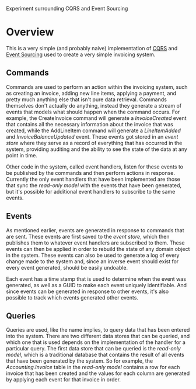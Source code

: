 Experiment surrounding CQRS and Event Sourcing

# Overview

This is a very simple (and probably naive) implementation of [CQRS](https://en.m.wikipedia.org/wiki/Command–query_separation) and [Event Sourcing](http://martinfowler.com/eaaDev/EventSourcing.html) used to create a very simple invoicing system. 

## Commands

Commands are used to perform an action within the invoicing system, such as creating an invoice, adding new line items, applying a payment, and pretty much anything else that isn't pure data retrieval. Commands themselves don't actually do anything, instead they generate a stream of events that models what should happen when the command occurs. For example, the CreateInvoice command will generate a _InvoiceCreated_ event that contains all the necessary information about the invoice that was created, while the AddLineItem command will generate a _LineItemAdded_ and _InvoiceBalanceUpdated_ event. These events got stored in an _event store_ where they serve as a record of everything that has occurred in the system, providing auditing and the ability to see the state of the data at any point in time.

Other code in the system, called event handlers, listen for these events to be published by the commands and then perform actions in response. Currently the only event handlers that have been implemented are those that sync the _read-only model_ with the events that have been generated, but it's possible for additional event handlers to subscribe to the same events.

## Events

As mentioned earlier, events are generated in response to commands that are sent. These events are first saved to the _event store_, which then publishes them to whatever event handlers are subscribed to them. These events can then be applied in order to rebuild the state of any domain object in the system. These events can also be used to generate a log of every change made to the system and, since an inverse event should exist for every event generated, should be easily undoable.

Each event has a time stamp that is used to determine when the event was generated, as well as a GUID to make each event uniquely identifiable. And since events can be generated in response to other events, it's also possible to track which events generated other events. 

## Queries

Queries are used, like the name implies, to query data that has been entered into the system. There are two different data stores that can be queried, and which one that is used depends on the implementation of the handler for a particular query. The first data store that can be queried is the _read-only model_, which is a traditional database that contains the result of all events that have been generated by the system. So for example, the _Accounting.Invoice_ table in the _read-only model_ contains a row for each invoice that has been created and the values for each column are generated by applying each event for that invoice in order.
